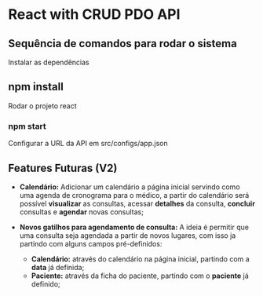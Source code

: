 # React with CRUD PDO API

## Sequência de comandos para rodar o sistema

Instalar as dependências

## npm install

Rodar o projeto react

### npm start

Configurar a URL da API em src/configs/app.json

## Features Futuras (V2)

* **Calendário:** Adicionar um calendário a página inicial servindo como uma agenda de cronograma para o médico, a partir do calendário será possível **visualizar** as consultas, acessar **detalhes** da consulta, **concluir** consultas e **agendar** novas consultas;

* **Novos gatilhos para agendamento de consulta:** A ideia é permitir que uma consulta seja agendada a partir de novos lugares, com isso ja partindo com alguns campos pré-definidos:
    * **Calendário:** através do calendário na página inicial, partindo com a **data** já definida;
    * **Paciente:** através da ficha do paciente, partindo com o **paciente** já definido;
